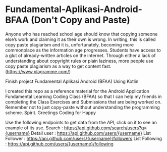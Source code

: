 # Fundamental-Aplikasi-Android-BFAA (Don't Copy and Paste)


Anyone who has reached school age should know that copying someone else’s work and claiming it as their own is wrong. In writing, this is called copy paste plagiarism and it is, unfortunately, becoming more commonplace as the information age progresses. Students have access to a glut of already-written articles on the internet. Through either a lack of understanding about copyright rules or plain laziness, more people use copy paste plagiarism as a way to get content fast. (https://www.plagramme.com/)


Finish project  Fundamental Aplikasi Android (BFAA) Using Kotlin

I created this repo as a reference material for the Android Application Fundamental Learning Coding Class (BFAA) so that I can help my friends in completing the Class Exercises and Submissions that are being worked on. Remember not to just copy-paste without understanding the programming scheme. Spirit. Greetings Coding for Happy




Use the following endpoints to get data from the API, click on it to see an example of its use.
Search : https://api.github.com/search/users?q={username}
Detail user : https://api.github.com/users/{username}
List Follower : https://api.github.com/users/{username}/followers
List Following : https://api.github.com/users/{username}/following

